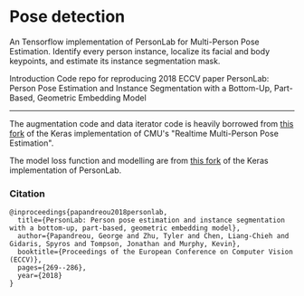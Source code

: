 # Pose detection

An Tensorflow implementation of PersonLab for Multi-Person Pose Estimation. Identify every person instance, localize its facial and body keypoints, and estimate its instance segmentation mask.

Introduction
Code repo for reproducing 2018 ECCV paper PersonLab: Person Pose Estimation and Instance Segmentation with a Bottom-Up, Part-Based, Geometric Embedding Model
***


The augmentation code  and data iterator code is heavily borrowed from [this fork](https://github.com/michalfaber/tensorflow_Realtime_Multi-Person_Pose_Estimation) of the Keras implementation of CMU's "Realtime Multi-Person Pose Estimation".

The model loss function and modelling are from [this fork](https://github.com/scnuhealthy/Tensorflow_PersonLab) of the Keras implementation of PersonLab.

### Citation

```
@inproceedings{papandreou2018personlab,
  title={PersonLab: Person pose estimation and instance segmentation with a bottom-up, part-based, geometric embedding model},
  author={Papandreou, George and Zhu, Tyler and Chen, Liang-Chieh and Gidaris, Spyros and Tompson, Jonathan and Murphy, Kevin},
  booktitle={Proceedings of the European Conference on Computer Vision (ECCV)},
  pages={269--286},
  year={2018}
}
```